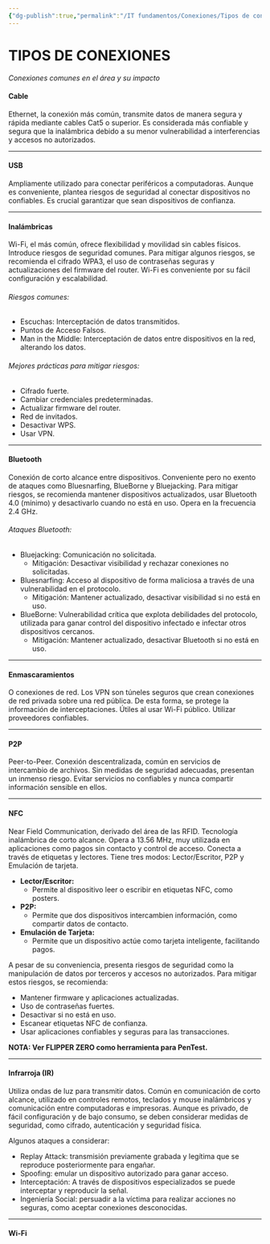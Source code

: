 ```yaml
---
{"dg-publish":true,"permalink":"/IT fundamentos/Conexiones/Tipos de conexiones/"}
---
```


# TIPOS DE CONEXIONES
_Conexiones comunes en el área y su impacto_

#### **Cable**

Ethernet, la conexión más común, transmite datos de manera segura y rápida mediante cables Cat5 o superior. Es considerada más confiable y segura que la inalámbrica debido a su menor vulnerabilidad a interferencias y accesos no autorizados.

---

#### **USB**

Ampliamente utilizado para conectar periféricos a computadoras. Aunque es conveniente, plantea riesgos de seguridad al conectar dispositivos no confiables. Es crucial garantizar que sean dispositivos de confianza.

---

#### **Inalámbricas**

Wi-Fi, el más común, ofrece flexibilidad y movilidad sin cables físicos. Introduce riesgos de seguridad comunes. Para mitigar algunos riesgos, se recomienda el cifrado WPA3, el uso de contraseñas seguras y actualizaciones del firmware del router. Wi-Fi es conveniente por su fácil configuración y escalabilidad.

###### Riesgos comunes:
- Escuchas: Interceptación de datos transmitidos.
- Puntos de Acceso Falsos.
- Man in the Middle: Interceptación de datos entre dispositivos en la red, alterando los datos.

###### Mejores prácticas para mitigar riesgos:
- Cifrado fuerte.
- Cambiar credenciales predeterminadas.
- Actualizar firmware del router.
- Red de invitados.
- Desactivar WPS.
- Usar VPN.

---

#### **Bluetooth**

Conexión de corto alcance entre dispositivos. Conveniente pero no exento de ataques como Bluesnarfing, BlueBorne y Bluejacking. Para mitigar riesgos, se recomienda mantener dispositivos actualizados, usar Bluetooth 4.0 (mínimo) y desactivarlo cuando no está en uso. Opera en la frecuencia 2.4 GHz.

###### Ataques Bluetooth:
- Bluejacking: Comunicación no solicitada.
  - Mitigación: Desactivar visibilidad y rechazar conexiones no solicitadas.
- Bluesnarfing: Acceso al dispositivo de forma maliciosa a través de una vulnerabilidad en el protocolo.
  - Mitigación: Mantener actualizado, desactivar visibilidad si no está en uso.
- BlueBorne: Vulnerabilidad crítica que explota debilidades del protocolo, utilizada para ganar control del dispositivo infectado e infectar otros dispositivos cercanos.
  - Mitigación: Mantener actualizado, desactivar Bluetooth si no está en uso.

---

#### **Enmascaramientos**

O conexiones de red. Los VPN son túneles seguros que crean conexiones de red privada sobre una red pública. De esta forma, se protege la información de interceptaciones. Útiles al usar Wi-Fi público. Utilizar proveedores confiables.

---

#### **P2P**

Peer-to-Peer. Conexión descentralizada, común en servicios de intercambio de archivos. Sin medidas de seguridad adecuadas, presentan un inmenso riesgo. Evitar servicios no confiables y nunca compartir información sensible en ellos.

---

#### **NFC**

Near Field Communication, derivado del área de las RFID. Tecnología inalámbrica de corto alcance. Opera a 13.56 MHz, muy utilizada en aplicaciones como pagos sin contacto y control de acceso. Conecta a través de etiquetas y lectores. Tiene tres modos: Lector/Escritor, P2P y Emulación de tarjeta.

- **Lector/Escritor:**
  - Permite al dispositivo leer o escribir en etiquetas NFC, como posters.
- **P2P:**
  - Permite que dos dispositivos intercambien información, como compartir datos de contacto.
- **Emulación de Tarjeta:**
  - Permite que un dispositivo actúe como tarjeta inteligente, facilitando pagos.

A pesar de su conveniencia, presenta riesgos de seguridad como la manipulación de datos por terceros y accesos no autorizados. Para mitigar estos riesgos, se recomienda:
- Mantener firmware y aplicaciones actualizadas.
- Uso de contraseñas fuertes.
- Desactivar si no está en uso.
- Escanear etiquetas NFC de confianza.
- Usar aplicaciones confiables y seguras para las transacciones.

**NOTA: Ver FLIPPER ZERO como herramienta para PenTest.**

---

#### **Infrarroja (IR)**

Utiliza ondas de luz para transmitir datos. Común en comunicación de corto alcance, utilizado en controles remotos, teclados y mouse inalámbricos y comunicación entre computadoras e impresoras. Aunque es privado, de fácil configuración y de bajo consumo, se deben considerar medidas de seguridad, como cifrado, autenticación y seguridad física.

Algunos ataques a considerar:
- Replay Attack: transmisión previamente grabada y legítima que se reproduce posteriormente para engañar.
- Spoofing: emular un dispositivo autorizado para ganar acceso.
- Interceptación: A través de dispositivos especializados se puede interceptar y reproducir la señal.
- Ingeniería Social: persuadir a la víctima para realizar acciones no seguras, como aceptar conexiones desconocidas.

---
#### Wi-Fi
